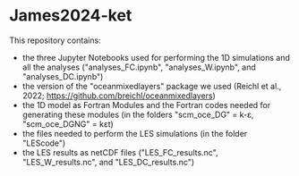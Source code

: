 # James2024-ket

This repository contains:
- the three Jupyter Notebooks used for performing the 1D simulations and all the analyses ("analyses_FC.ipynb", "analyses_W.ipynb", and "analyses_DC.ipynb")
- the version of the "oceanmixedlayers" package we used (Reichl et al., 2022; https://github.com/breichl/oceanmixedlayers)
- the 1D model as Fortran Modules and the Fortran codes needed for generating these modules (in the folders "scm_oce_DG" = k-ɛ, "scm_oce_DGNG" = kɛt)
- the files needed to perform the LES simulations (in the folder "LEScode")
- the LES results as netCDF files ("LES_FC_results.nc", "LES_W_results.nc", and "LES_DC_results.nc")
